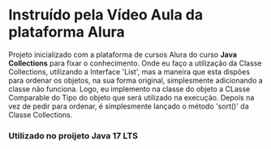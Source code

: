 <h1>Instruído pela Vídeo Aula da plataforma Alura</h1>

<p>Projeto inicializado com a plataforma de cursos Alura do curso <b>Java Collections</b> para fixar o conhecimento. Onde eu faço a utilização da Classe Collections, utilizando a Interface 'List', mas a maneira que esta dispões para ordenar os objetos, na sua forma original, 
simplesmente adicionando a classe não funciona. Logo, eu implemento na classe do objeto a CLasse Comparable do Tipo do objeto que será utilizado na execução. Depois na vez de pedir para ordenar, é simplesmente 
lançado o método 'sort()' da Classe Collections.</p>

<h3>Utilizado no proijeto Java 17 LTS</h3>
